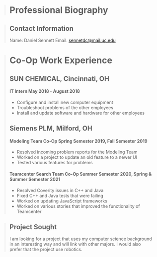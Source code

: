 ﻿

># Professional Biography


>## Contact Information
>Name: Daniel Sennett
>Email: sennetdc@mail.uc.edu

> # Co-Op Work Experience
>## SUN CHEMICAL, Cincinnati, OH
>#### IT Intern May 2018 - August 2018
>* Configure and install new computer equipment
>* Troubleshoot problems of the other employees
>* Install and update software and hardware for other employees
>## **Siemens PLM,** **Milford, OH**
>#### Modeling Team Co-Op  Spring Semester 2019, Fall Semester 2019
>* Resolved incoming problem reports for the Modeling Team
>* Worked on a project to update an old feature to a newer UI
>* Tested various features for problems
>
>#### Teamcenter Search Team Co-Op  Summer Semester 2020, Spring & Summer Semester 2021
>* Resolved Coverity issues in C++ and Java
>* Fixed C++ and Java tests that were failing
>* Worked on updating JavaScript frameworks
>* Worked on various stories that improved the functionality of Teamcenter

>## Project Sought
>I am looking for a project that uses my computer science background in an interesting way and will link with other majors. I would also prefer that the project use robotics. 
